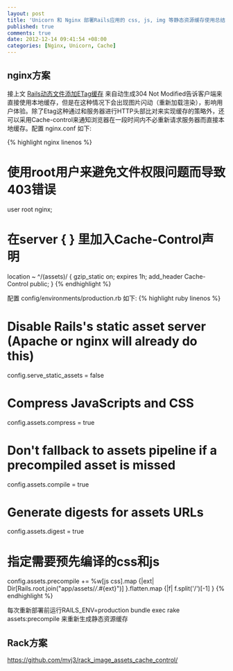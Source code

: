 ```yaml
---
layout: post
title: 'Unicorn 和 Nginx 部署Rails应用的 css, js, img 等静态资源缓存使用总结'
published: true
comments: true
date: 2012-12-14 09:41:54 +08:00
categories: [Nginx, Unicorn, Cache]
---
```


nginx方案
------------------------------------------
接上文 [Rails动态文件添加ETag缓存](https://gist.github.com/4174674) 来自动生成304 Not Modified告诉客户端来直接使用本地缓存，但是在这种情况下会出现图片闪动（重新加载渲染），影响用户体验。除了Etag这种通过和服务器进行HTTP头部比对来实现缓存的策略外，还可以采用Cache-control来通知浏览器在一段时间内不必重新请求服务器而直接本地缓存。配置 nginx.conf 如下:

{% highlight nginx linenos %}
# 使用root用户来避免文件权限问题而导致403错误
user  root nginx;

# 在server { } 里加入Cache-Control声明
location ~ ^/(assets)/  {
  gzip_static on;
  expires     1h;
  add_header  Cache-Control public;
}
{% endhighlight %}

配置 config/environments/production.rb 如下:
{% highlight ruby linenos %}
# Disable Rails's static asset server (Apache or nginx will already do this)
config.serve_static_assets = false
# Compress JavaScripts and CSS
config.assets.compress = true
# Don't fallback to assets pipeline if a precompiled asset is missed
config.assets.compile = true
# Generate digests for assets URLs
config.assets.digest = true
# 指定需要预先编译的css和js
config.assets.precompile += %w[js css].map {|ext| Dir[Rails.root.join("app/assets/*/*.#{ext}")] }.flatten.map {|f| f.split('/')[-1] }
{% endhighlight %}

每次重新部署前运行RAILS_ENV=production bundle exec rake assets:precompile 来重新生成静态资源缓存


Rack方案
------------------------------------------
https://github.com/mvj3/rack_image_assets_cache_control/
